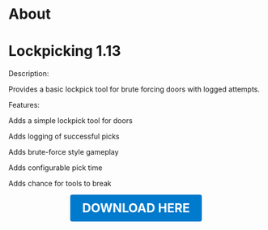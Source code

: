 # About

# Lockpicking 1.13

Description:

Provides a basic lockpick tool for brute forcing doors with logged attempts.

Features:

Adds a simple lockpick tool for doors

Adds logging of successful picks

Adds brute-force style gameplay

Adds configurable pick time

Adds chance for tools to break

<p align="center"><a href="https://github.com/LiliaFramework/Modules/raw/refs/heads/gh-pages/simple_lockpicking.zip" style="display:inline-block;padding:12px 24px;font-size:1.5rem;font-weight:bold;text-decoration:none;color:#fff;background-color:#007acc;border-radius:4px;">DOWNLOAD HERE</a></p>